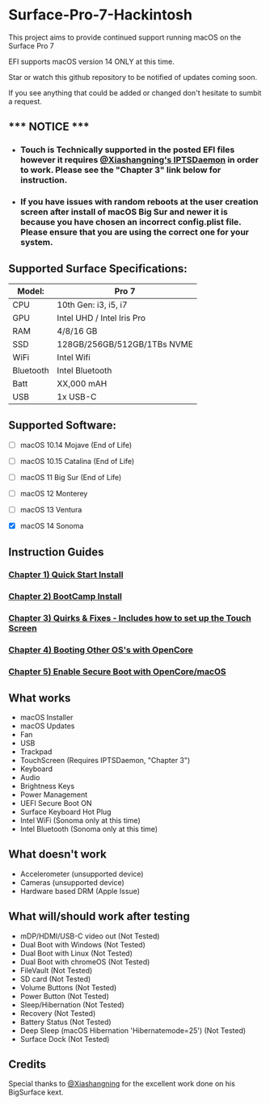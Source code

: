 # Surface-Pro-7-Hackintosh
This project aims to provide continued support running macOS on the Surface Pro 7

EFI supports macOS version 14 ONLY at this time.

Star or watch this github repository to be notified of updates coming soon. 

If you see anything that could be added or changed don't hesitate to sumbit a request.


## *** NOTICE ***
- ### Touch is Technically supported in the posted EFI files however it requires [@Xiashangning's IPTSDaemon](https://github.com/Xiashangning/IPTSDaemon) in order to work. Please see the "Chapter 3" link below for instruction.
- ### If you have issues with random reboots at the user creation screen after install of macOS Big Sur and newer it is because you have chosen an incorrect config.plist file. Please ensure that you are using the correct one for your system.

 

## Supported Surface Specifications:

| Model: | Pro 7 |
|---|----------|
|CPU| 10th Gen: i3, i5, i7 |
|GPU| Intel UHD / Intel Iris Pro |
|RAM| 4/8/16 GB |
|SSD| 128GB/256GB/512GB/1TBs NVME |
|WiFi| Intel Wifi |
|Bluetooth| Intel Bluetooth |
|Batt| XX,000 mAH |
|USB| 1x USB-C |

## Supported Software:

- [ ] macOS 10.14 Mojave (End of Life)
- [ ] macOS 10.15 Catalina (End of Life)
- [ ] macOS 11 Big Sur (End of Life)
- [ ] macOS 12 Monterey
- [ ] macOS 13 Ventura
- [X] macOS 14 Sonoma


## Instruction Guides

### [Chapter 1) Quick Start Install](https://github.com/balopez83/Surface-Pro-7-Hackintosh/blob/main/1-QuickStart.md)
### [Chapter 2) BootCamp Install](https://github.com/balopez83/Surface-Pro-7-Hackintosh/blob/main/2-BootCamp.md)
### [Chapter 3) Quirks & Fixes - Includes how to set up the Touch Screen](https://github.com/balopez83/Surface-Pro-7-Hackintosh/blob/main/3-quirks%26fixes.md)
### [Chapter 4) Booting Other OS's with OpenCore](https://github.com/balopez83/Surface-Pro-7-Hackintosh/blob/main/5-OtherOS%26OC.md)
### [Chapter 5) Enable Secure Boot with OpenCore/macOS](https://github.com/balopez83/Surface-Pro-7-Hackintosh/blob/main/7-SecureBootOn.md)


## What works 

- macOS Installer
- macOS Updates
- Fan
- USB
- Trackpad
- TouchScreen (Requires IPTSDaemon, "Chapter 3")
- Keyboard
- Audio
- Brightness Keys
- Power Management
- UEFI Secure Boot ON
- Surface Keyboard Hot Plug
- Intel WiFi (Sonoma only at this time)
- Intel Bluetooth (Sonoma only at this time)


## What doesn't work
- Accelerometer (unsupported device)
- Cameras (unsupported device)
- Hardware based DRM (Apple Issue)


## What will/should work after testing
- mDP/HDMI/USB-C video out (Not Tested)
- Dual Boot with Windows (Not Tested)
- Dual Boot with Linux (Not Tested)
- Dual Boot with chromeOS (Not Tested)
- FileVault (Not Tested)
- SD card (Not Tested)
- Volume Buttons (Not Tested)
- Power Button (Not Tested)
- Sleep/Hibernation (Not Tested)
- Recovery (Not Tested)
- Battery Status (Not Tested)
- Deep Sleep (macOS Hibernation 'Hibernatemode=25') (Not Tested)
- Surface Dock (Not Tested)



## Credits
Special thanks to [@Xiashangning](https://github.com/Xiashangning) for the excellent work done on his BigSurface kext.
